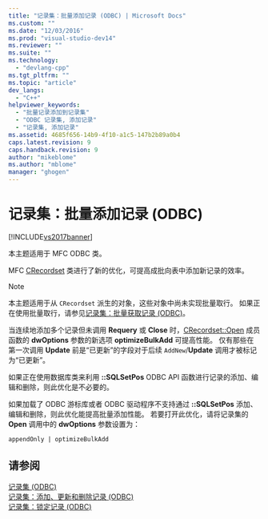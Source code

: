 ```yaml
---
title: "记录集：批量添加记录 (ODBC) | Microsoft Docs"
ms.custom: ""
ms.date: "12/03/2016"
ms.prod: "visual-studio-dev14"
ms.reviewer: ""
ms.suite: ""
ms.technology: 
  - "devlang-cpp"
ms.tgt_pltfrm: ""
ms.topic: "article"
dev_langs: 
  - "C++"
helpviewer_keywords: 
  - "批量记录添加到记录集"
  - "ODBC 记录集, 添加记录"
  - "记录集, 添加记录"
ms.assetid: 4685f656-14b9-4f10-a1c5-147b2b89a0b4
caps.latest.revision: 9
caps.handback.revision: 9
author: "mikeblome"
ms.author: "mblome"
manager: "ghogen"
---
```

# 记录集：批量添加记录 (ODBC)
[!INCLUDE[vs2017banner](../../assembler/inline/includes/vs2017banner.md)]

本主题适用于 MFC ODBC 类。  
  
 MFC [CRecordset](../../mfc/reference/crecordset-class.md) 类进行了新的优化，可提高成批向表中添加新记录的效率。  
  
> [!NOTE]
>  本主题适用于从 `CRecordset` 派生的对象，这些对象中尚未实现批量取行。  如果正在使用批量取行，请参见[记录集：批量获取记录 \(ODBC\)](../../data/odbc/recordset-fetching-records-in-bulk-odbc.md)。  
  
 当连续地添加多个记录但未调用 **Requery** 或 **Close** 时，[CRecordset::Open](../Topic/CRecordset::Open.md) 成员函数的 **dwOptions** 参数的新选项 **optimizeBulkAdd** 可提高性能。  仅有那些在第一次调用 **Update** 前是“已更新”的字段对于后续 `AddNew`\/**Update** 调用才被标记为“已更新”。  
  
 如果正在使用数据库类来利用 **::SQLSetPos** ODBC API 函数进行记录的添加、编辑和删除，则此优化是不必要的。  
  
 如果加载了 ODBC 游标库或者 ODBC 驱动程序不支持通过 **::SQLSetPos** 添加、编辑和删除，则此优化能提高批量添加性能。  若要打开此优化，请将记录集的 **Open** 调用中的 **dwOptions** 参数设置为：  
  
```  
appendOnly | optimizeBulkAdd  
```  
  
## 请参阅  
 [记录集 \(ODBC\)](../../data/odbc/recordset-odbc.md)   
 [记录集：添加、更新和删除记录 \(ODBC\)](../../data/odbc/recordset-adding-updating-and-deleting-records-odbc.md)   
 [记录集：锁定记录 \(ODBC\)](../../data/odbc/recordset-locking-records-odbc.md)